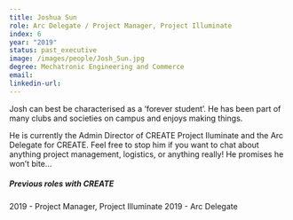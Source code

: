 ```yaml
---
title: Joshua Sun
role: Arc Delegate / Project Manager, Project Illuminate
index: 6
year: "2019"
status: past_executive
image: /images/people/Josh_Sun.jpg
degree: Mechatronic Engineering and Commerce
email:
linkedin-url:
---
```

Josh can best be characterised as a ‘forever student’. He has been part of many clubs and societies on campus and enjoys making things.

He is currently the Admin Director of CREATE Project Iluminate and the Arc Delegate for CREATE. Feel free to stop him if you want to chat about anything project management, logistics, or anything really! He promises he won’t bite… 

##### Previous roles with CREATE

2019 - Project Manager, Project Illuminate
2019 - Arc Delegate